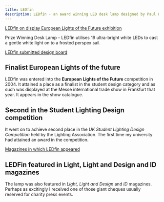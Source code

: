 ```yaml
---
title: LEDfin
description: LEDfin - an award winning LED desk lamp designed by Paul Foster. Finalist European Lights of the future, 2nd Lighting Association Student Lighting Design competition
---
```

[LEDfin on display European Lights of the Future exhibition](/assets/images/ledfin.jpg)

Prize Winning Desk Lamp – LEDfin utilises 19 ultra-bright white LEDs to cast a gentle white light on to a frosted perspex sail.

[LEDfin submitted design board](/assets/images/ledfin_board.jpg)

## Finalist European Lights of the future

LEDfin was entered into the **European Lights of the Future** competition in 2004. It attained a place as a finalist in the student design category and as such was displayed at the Messe international trade show in Frankfurt that year. It appears in the show catalogue.

## Second in the Student Lighting Design competition

It went on to achieve second place in the *UK Student Lighting Design Competition* held by the Lighting Association. The first time my university had attained an award in the competition. 

[Magazines in which LEDfin appeared](/assets/images/ledfin_magcovers.jpg)

## LEDFin featured in Light, Light and Design and ID magazines

The lamp was also featured in _Light, Light and Design_ and _ID_ magazines. Perhaps as excitingly I received one of those giant cheques usually reserved for charity press events.